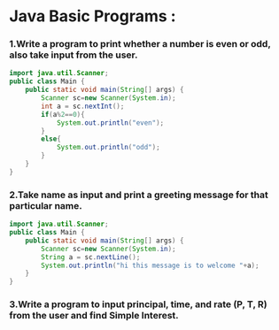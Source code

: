 # Java Basic Programs :

### 1.Write a program to print whether a number is even or odd, also take input from the user.

````java
import java.util.Scanner;
public class Main {
    public static void main(String[] args) {
        Scanner sc=new Scanner(System.in);
        int a = sc.nextInt();
        if(a%2==0){
            System.out.println("even");
        }
        else{
            System.out.println("odd");
        }
    }
}
````

### 2.Take name as input and print a greeting message for that particular name.

````java
import java.util.Scanner;
public class Main {
    public static void main(String[] args) {
        Scanner sc=new Scanner(System.in);
        String a = sc.nextLine();
        System.out.println("hi this message is to welcome "+a);
    }
}
````

### 3.Write a program to input principal, time, and rate (P, T, R) from the user and find Simple Interest.

